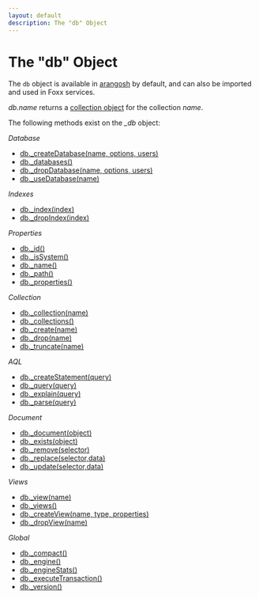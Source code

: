```yaml
---
layout: default
description: The "db" Object
---
```

The "db" Object
===============

The `db` object is available in [arangosh](programs-arangosh.html) by
default, and can also be imported and used in Foxx services.

*db.name* returns a [collection object](appendix-references-collection-object.html) for the collection *name*.

The following methods exist on the *_db* object:

*Database*

* [db._createDatabase(name, options, users)](data-modeling-databases-working-with.html#create-database)
* [db._databases()](data-modeling-databases-working-with.html#list-databases)
* [db._dropDatabase(name, options, users)](data-modeling-databases-working-with.html#drop-database)
* [db._useDatabase(name)](data-modeling-databases-working-with.html#use-database)

*Indexes*

* [db._index(index)](indexing-working-with-indexes.html#fetching-an-index-by-handle)
* [db._dropIndex(index)](indexing-working-with-indexes.html#dropping-an-index-via-a-database-handle)

*Properties*

* [db._id()](data-modeling-databases-working-with.html#id)
* [db._isSystem()](data-modeling-databases-working-with.html#issystem)
* [db._name()](data-modeling-databases-working-with.html#name)
* [db._path()](data-modeling-databases-working-with.html#path)
* [db._properties()](data-modeling-databases-working-with.html#properties)

*Collection*

* [db._collection(name)](data-modeling-collections-database-methods.html#collection)
* [db._collections()](data-modeling-collections-database-methods.html#all-collections)
* [db._create(name)](data-modeling-collections-database-methods.html#create)
* [db._drop(name)](data-modeling-collections-database-methods.html#drop)
* [db._truncate(name)](data-modeling-collections-database-methods.html#truncate)

*AQL*

* [db._createStatement(query)](aql/invocation-with-arangosh.html#with-_createstatement-arangostatement)
* [db._query(query)](aql/invocation-with-arangosh.html#with-db_query)
* [db._explain(query)](release-notes-new-features28.html#miscellaneous-improvements)
* [db._parse(query)](aql/invocation-with-arangosh.html#query-validation)

*Document*

* [db._document(object)](data-modeling-documents-database-methods.html#document)
* [db._exists(object)](data-modeling-documents-database-methods.html#exists)
* [db._remove(selector)](data-modeling-documents-database-methods.html#remove)
* [db._replace(selector,data)](data-modeling-documents-database-methods.html#replace)
* [db._update(selector,data)](data-modeling-documents-database-methods.html#update)

*Views*

* [db._view(name)](data-modeling-views-database-methods.html#view)
* [db._views()](data-modeling-views-database-methods.html#all-views)
* [db._createView(name, type, properties)](data-modeling-views-database-methods.html#create)
* [db._dropView(name)](data-modeling-views-database-methods.html#drop)

*Global*

* [db._compact()](data-modeling-databases-working-with.html#compact)
* [db._engine()](data-modeling-databases-working-with.html#engine)
* [db._engineStats()](data-modeling-databases-working-with.html#engine-statistics)
* [db._executeTransaction()](transactions-transaction-invocation.html)
* [db._version()](data-modeling-databases-working-with.html#get-the-version-of-arangodb)
